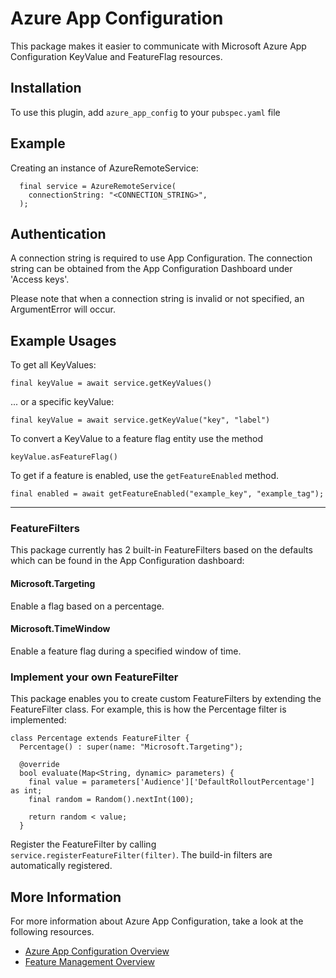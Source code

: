 # Azure App Configuration  
This package makes it easier to communicate with Microsoft Azure App Configuration KeyValue and FeatureFlag resources.

## Installation
To use this plugin, add `azure_app_config` to your `pubspec.yaml` file

## Example
Creating an instance of AzureRemoteService:

      final service = AzureRemoteService(
        connectionString: "<CONNECTION_STRING>",
      ); 

## Authentication

A connection string is required to use App Configuration.
The connection string can be obtained from the App Configuration Dashboard under 'Access keys'.

Please note that when a connection string is invalid or not specified,
an ArgumentError will occur.

## Example Usages

To get all KeyValues:

    final keyValue = await service.getKeyValues()

... or a specific keyValue:

    final keyValue = await service.getKeyValue("key", "label")

To convert a KeyValue to a feature flag entity use the method 

    keyValue.asFeatureFlag()

To get if a feature is enabled, use the `getFeatureEnabled` method.

    final enabled = await getFeatureEnabled("example_key", "example_tag");

---

### FeatureFilters
This package currently has 2 built-in FeatureFilters based on the defaults which can be found in the App Configuration dashboard:

#### Microsoft.Targeting
Enable a flag based on a percentage.

#### Microsoft.TimeWindow
Enable a feature flag during a specified window of time.

### Implement your own FeatureFilter

This package enables you to create custom FeatureFilters by extending the FeatureFilter class. For example, this is how the Percentage filter is implemented:

    class Percentage extends FeatureFilter {
      Percentage() : super(name: "Microsoft.Targeting");

      @override
      bool evaluate(Map<String, dynamic> parameters) {
        final value = parameters['Audience']['DefaultRolloutPercentage'] as int;
        final random = Random().nextInt(100);

        return random < value;
      }
    


Register the FeatureFilter by calling `service.registerFeatureFilter(filter)`. The build-in filters are automatically registered.

## More Information
For more information about Azure App Configuration, take a look at the following resources.

 - [Azure App Configuration Overview](https://learn.microsoft.com/en-us/azure/azure-app-configuration/overview)
 - [Feature Management Overview](https://learn.microsoft.com/en-us/azure/azure-app-configuration/concept-feature-management)
